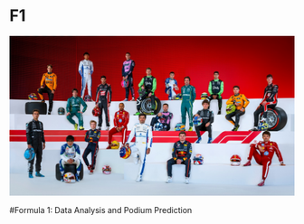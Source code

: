 # F1

<p align="center">
  <img src="2025_F1.jpg" alt="F1 Logo" width="600"/>
</p>

#Formula 1: Data Analysis and Podium Prediction 

